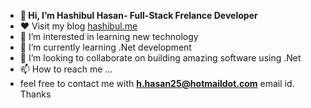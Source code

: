 - **👋 Hi, I’m Hashibul Hasan- Full-Stack Frelance Developer <br>**
- :heart: Visit my blog <a href="https://hashibul.me">hashibul.me</a>
- 👀 I’m interested in learning new technology 
- 🌱 I’m currently learning .Net development
- 💞️ I’m looking to collaborate on building amazing software using .Net
- 📫 How to reach me ...
- feel free to contact me with **[h.hasan25@hotmaildot.com](url)** email id.
     Thanks
